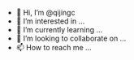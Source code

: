 - 👋 Hi, I’m @qijingc
- 👀 I’m interested in ...
- 🌱 I’m currently learning ...
- 💞️ I’m looking to collaborate on ...
- 📫 How to reach me ...

<!---
qijingc/qijingc is a ✨ special ✨ repository because its `README.md` (this file) appears on your GitHub profile.
You can click the Preview link to take a look at your changes.
--->
